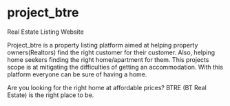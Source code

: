 # project_btre
Real Estate Listing Website

Project_btre is a property listing platform aimed at helping property owners(Realtors) find the right customer for their customer. Also, helping home seekers finding the right home/apartment for them.
This projects scope is at mitigating the difficulties of getting an accommodation. With this platform everyone can be sure of having a home.

Are you looking for the right home at affordable prices? BTRE (BT Real Estate) is the right place to be.
